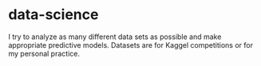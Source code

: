 # data-science
I try to analyze as many different data sets as possible and make appropriate predictive models.  Datasets are for Kaggel competitions or for my personal practice. 
